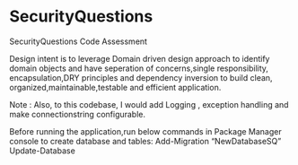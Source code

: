 # SecurityQuestions
SecurityQuestions Code Assessment

Design intent is to leverage Domain driven design approach to identify domain objects and have seperation of concerns,single responsibility,
encapsulation,DRY principles and dependency inversion to build clean, organized,maintainable,testable and efficient application.

Note : Also, to this codebase, I would add Logging , exception handling and make connectionstring configurable.

Before running the application,run below commands in Package Manager console to create database and tables:
Add-Migration “NewDatabaseSQ”
Update-Database
